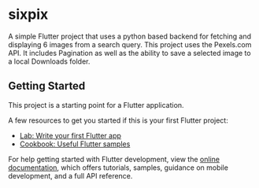 # sixpix

A simple Flutter project that uses a python based backend for fetching and
displaying 6 images from a search query. This project uses the Pexels.com API.
It includes Pagination as well as the ability to save a selected image to a local
Downloads folder.

## Getting Started

This project is a starting point for a Flutter application.

A few resources to get you started if this is your first Flutter project:

- [Lab: Write your first Flutter app](https://docs.flutter.dev/get-started/codelab)
- [Cookbook: Useful Flutter samples](https://docs.flutter.dev/cookbook)

For help getting started with Flutter development, view the
[online documentation](https://docs.flutter.dev/), which offers tutorials,
samples, guidance on mobile development, and a full API reference.
